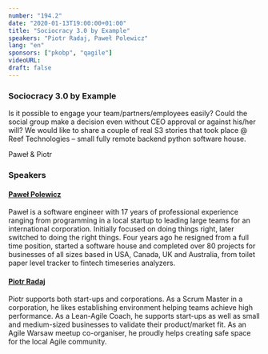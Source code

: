 ```yaml
---
number: "194.2"
date: "2020-01-13T19:00:00+01:00"
title: "Sociocracy 3.0 by Example"
speakers: "Piotr Radaj, Paweł Polewicz"
lang: "en"
sponsors: ["pkobp", "qagile"]
videoURL: 
draft: false
---
```


### Sociocracy 3.0 by Example

Is it possible to engage your team/partners/employees easily? Could the social group make a decision even without CEO approval or against his/her will? We would like to share a couple of real S3 stories that took place @ Reef Technologies – small fully remote backend python software house.

Paweł & Piotr


### Speakers 

#### <a href="https://www.linkedin.com/in/reefiasty/" target="_blank">Paweł Polewicz</a>
Paweł is a software engineer with 17 years of professional experience ranging from programming in a local startup to leading large teams for an international corporation. Initially focused on doing things right, later switched to doing the right things. Four years ago he resigned from a full time position, started a software house and completed over 80 projects for businesses of all sizes based in USA, Canada, UK and Australia, from toilet paper level tracker to fintech timeseries analyzers.

#### <a href="https://www.linkedin.com/in/piotr-radaj-0a7727a5/" target="_blank">Piotr Radaj</a>
Piotr supports both start-ups and corporations. As a Scrum Master in a corporation, he likes establishing environment helping teams achieve high performance. As a Lean-Agile Coach, he supports start-ups as well as small and medium-sized businesses to validate their product/market fit. As an Agile Warsaw meetup co-organiser, he proudly helps creating safe space for the local Agile community.

